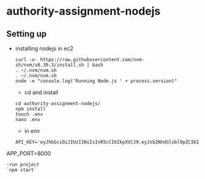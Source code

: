 # authority-assignment-nodejs

## Setting up 

- installing nodejs in ec2
  ```
  curl -o- https://raw.githubusercontent.com/nvm-sh/nvm/v0.39.3/install.sh | bash
  . ~/.nvm/nvm.sh
  . ~/.nvm/nvm.sh
  node -e "console.log('Running Node.js ' + process.version)"
  ```
  
  - cd and install
  ```
  cd authority-assignment-nodejs/
  npm install
  touch .env
  nano .env
  ```
  - in env 
  ```
  API_KEY='eyJhbGciOiJIUzI1NiIsInR5cCI6IkpXVCJ9.eyJsb2NhdGlvbl9pZCI6IkpOVEpTV04ya0tkRVZkMElFbEZhIiwiY29tcGFueV9pZCI6ImJmb1Q3MkNWcm9oMlg4ZWZPUmdRIiwidmVyc2lvbiI6MSwiaWF0IjoxNjYxNDE2NzQzNTcxLCJzdWIiOiJQcVJEWDZqMjdXempXRUNsQm92eCJ9.u6WPtyudfB9R4nLnLbBZ6i9KquDeK6WnIOZxKAeE9Hg'
  
APP_PORT=8000
```
-run project
`npm start`

